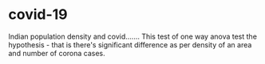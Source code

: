 # covid-19
Indian population density and covid.......
This test of one way anova test the hypothesis - that is there's significant difference as per density of an area and number of corona cases.
